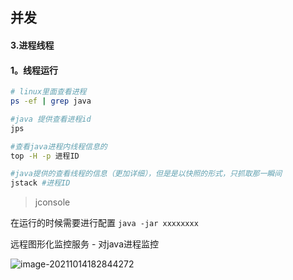 ## 并发

#### 3.进程线程

#### 1。线程运行

```bash
# linux里面查看进程
ps -ef | grep java

#java 提供查看进程id
jps

#查看java进程内线程信息的
top -H -p 进程ID

#java提供的查看线程的信息（更加详细），但是是以快照的形式，只抓取那一瞬间
jstack #进程ID
```



> jconsole



在运行的时候需要进行配置 `java -jar xxxxxxxx`

远程图形化监控服务 - 对java进程监控

![image-20211014182844272](https://xy-picgo.oss-cn-shenzhen.aliyuncs.com/20211014182851.png)